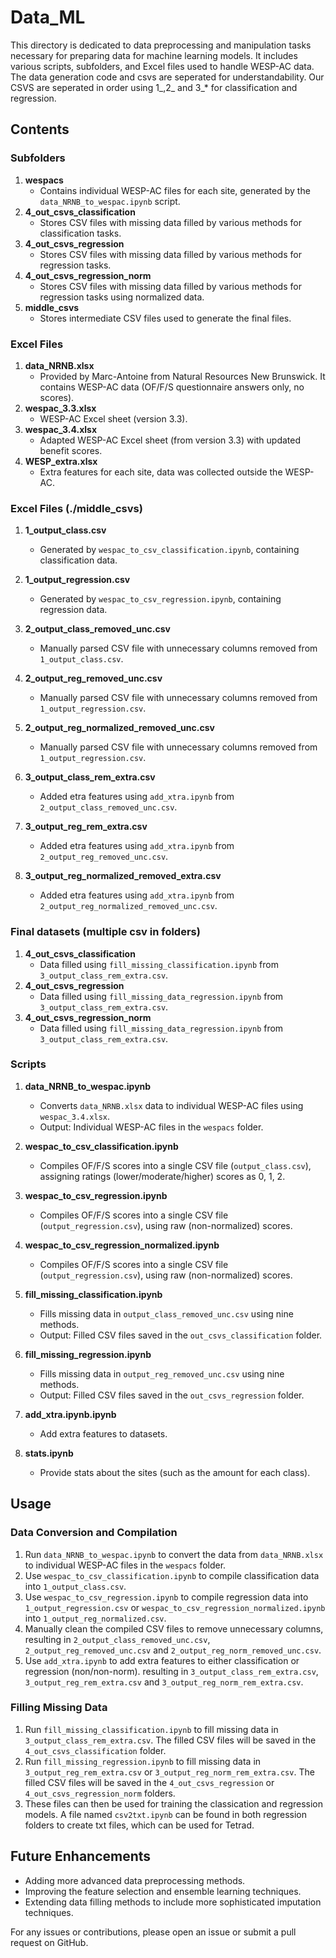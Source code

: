# Data_ML

This directory is dedicated to data preprocessing and manipulation tasks necessary for preparing data for machine learning models. It includes various scripts, subfolders, and Excel files used to handle WESP-AC data.
The data generation code and csvs are seperated for understandability.
Our CSVS are seperated in order using 1_,2_ and 3_\* for classification and regression.
## Contents

### Subfolders
1. **wespacs**
   - Contains individual WESP-AC files for each site, generated by the `data_NRNB_to_wespac.ipynb` script.
2. **4_out_csvs_classification**
   - Stores CSV files with missing data filled by various methods for classification tasks.
3. **4_out_csvs_regression**
   - Stores CSV files with missing data filled by various methods for regression tasks.
4. **4_out_csvs_regression_norm**
   - Stores CSV files with missing data filled by various methods for regression tasks using normalized data.
5. **middle_csvs**
   - Stores intermediate CSV files used to generate the final files.

### Excel Files
1. **data_NRNB.xlsx**
   - Provided by Marc-Antoine from Natural Resources New Brunswick. It contains WESP-AC data (OF/F/S questionnaire answers only, no scores).
2. **wespac_3.3.xlsx**
   - WESP-AC Excel sheet (version 3.3).
3. **wespac_3.4.xlsx**
   - Adapted WESP-AC Excel sheet (from version 3.3) with updated benefit scores.
4. **WESP_extra.xlsx**
   - Extra features for each site, data was collected outside the WESP-AC.
   
### Excel Files (./middle_csvs)
1. **1_output_class.csv**
   - Generated by `wespac_to_csv_classification.ipynb`, containing classification data.
2. **1_output_regression.csv**
   - Generated by `wespac_to_csv_regression.ipynb`, containing regression data.
   
3. **2_output_class_removed_unc.csv**
   - Manually parsed CSV file with unnecessary columns removed from `1_output_class.csv`.
4. **2_output_reg_removed_unc.csv**
   - Manually parsed CSV file with unnecessary columns removed from `1_output_regression.csv`.
5. **2_output_reg_normalized_removed_unc.csv**
   - Manually parsed CSV file with unnecessary columns removed from `1_output_regression.csv`.
   
6. **3_output_class_rem_extra.csv**
   - Added etra features using `add_xtra.ipynb` from `2_output_class_removed_unc.csv`.
7. **3_output_reg_rem_extra.csv**
   - Added etra features using `add_xtra.ipynb` from `2_output_reg_removed_unc.csv`.
8. **3_output_reg_normalized_removed_extra.csv**
   - Added etra features using `add_xtra.ipynb` from `2_output_reg_normalized_removed_unc.csv`.
   
   
### Final datasets (multiple csv in folders)
   
1. **4_out_csvs_classification**
   - Data filled using `fill_missing_classification.ipynb` from `3_output_class_rem_extra.csv`.
2. **4_out_csvs_regression**
   - Data filled using `fill_missing_data_regression.ipynb` from `3_output_class_rem_extra.csv`.
3. **4_out_csvs_regression_norm**
   - Data filled using `fill_missing_data_regression.ipynb` from `3_output_class_rem_extra.csv`.



### Scripts
1. **data_NRNB_to_wespac.ipynb**
   - Converts `data_NRNB.xlsx` data to individual WESP-AC files using `wespac_3.4.xlsx`.
   - Output: Individual WESP-AC files in the `wespacs` folder.

2. **wespac_to_csv_classification.ipynb**
   - Compiles OF/F/S scores into a single CSV file (`output_class.csv`), assigning ratings (lower/moderate/higher) scores as 0, 1, 2.

3. **wespac_to_csv_regression.ipynb**
   - Compiles OF/F/S scores into a single CSV file (`output_regression.csv`), using raw (non-normalized) scores.
4. **wespac_to_csv_regression_normalized.ipynb**
   - Compiles OF/F/S scores into a single CSV file (`output_regression.csv`), using raw (non-normalized) scores.

5. **fill_missing_classification.ipynb**
   - Fills missing data in `output_class_removed_unc.csv` using nine methods.
   - Output: Filled CSV files saved in the `out_csvs_classification` folder.

6. **fill_missing_regression.ipynb**
   - Fills missing data in `output_reg_removed_unc.csv` using nine methods.
   - Output: Filled CSV files saved in the `out_csvs_regression` folder.

7. **add_xtra.ipynb.ipynb**
   - Add extra features to datasets.  
   

8. **stats.ipynb**
   - Provide stats about the sites (such as the amount for each class).  
   

## Usage

### Data Conversion and Compilation
1. Run `data_NRNB_to_wespac.ipynb` to convert the data from `data_NRNB.xlsx` to individual WESP-AC files in the `wespacs` folder.
2. Use `wespac_to_csv_classification.ipynb` to compile classification data into `1_output_class.csv`.
3. Use `wespac_to_csv_regression.ipynb` to compile regression data into `1_output_regression.csv` or `wespac_to_csv_regression_normalized.ipynb` into `1_output_reg_normalized.csv`.
4. Manually clean the compiled CSV files to remove unnecessary columns, resulting in `2_output_class_removed_unc.csv`, `2_output_reg_removed_unc.csv` and `2_output_reg_norm_removed_unc.csv`.
5. Use `add_xtra.ipynb` to add extra features to either classification or regression (non/non-norm). resulting in `3_output_class_rem_extra.csv`, `3_output_reg_rem_extra.csv` and `3_output_reg_norm_rem_extra.csv`.

### Filling Missing Data
1. Run `fill_missing_classification.ipynb` to fill missing data in `3_output_class_rem_extra.csv`. The filled CSV files will be saved in the `4_out_csvs_classification` folder.
2. Run `fill_missing_regression.ipynb` to fill missing data in `3_output_reg_rem_extra.csv` or `3_output_reg_norm_rem_extra.csv`. The filled CSV files will be saved in the `4_out_csvs_regression` or `4_out_csvs_regression_norm` folders.
3. These files can then be used for training the classication and regression models. A file named `csv2txt.ipynb` can be found in both regression folders to create txt files, which can be used for Tetrad.

## Future Enhancements
- Adding more advanced data preprocessing methods.
- Improving the feature selection and ensemble learning techniques.
- Extending data filling methods to include more sophisticated imputation techniques.

For any issues or contributions, please open an issue or submit a pull request on GitHub.
